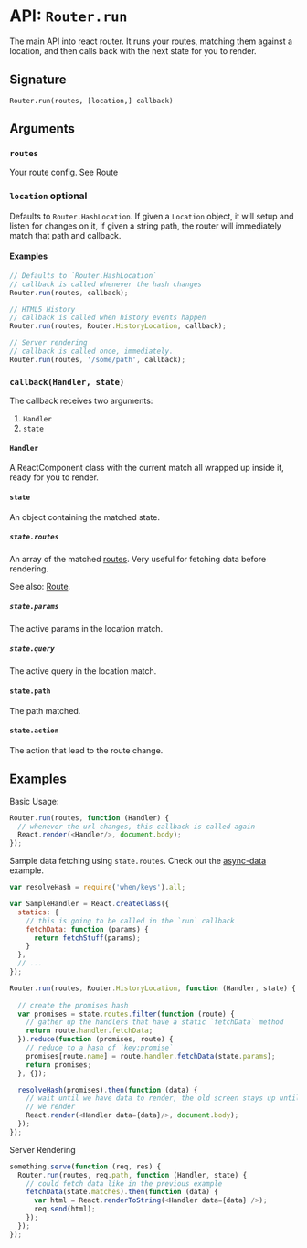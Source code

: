 API: `Router.run`
=================

The main API into react router. It runs your routes, matching them
against a location, and then calls back with the next state for you to
render.

Signature
---------

`Router.run(routes, [location,] callback)`

Arguments
---------

### `routes`

Your route config. See [Route][1]

### `location` optional

Defaults to `Router.HashLocation`. If given a `Location` object, it
will setup and listen for changes on it, if given a string path, the
router will immediately match that path and callback.

#### Examples

```js
// Defaults to `Router.HashLocation`
// callback is called whenever the hash changes
Router.run(routes, callback);

// HTML5 History
// callback is called when history events happen
Router.run(routes, Router.HistoryLocation, callback);

// Server rendering
// callback is called once, immediately.
Router.run(routes, '/some/path', callback);
```

### `callback(Handler, state)`

The callback receives two arguments:

1. `Handler`
2. `state`

#### `Handler`

A ReactComponent class with the current match all wrapped up inside it, ready
for you to render.

#### `state`

An object containing the matched state.

##### `state.routes`

An array of the matched [routes][1]. Very useful for fetching data before
rendering.

See also: [Route][1].

##### `state.params`

The active params in the location match.

##### `state.query`

The active query in the location match.

#### `state.path`

The path matched.

#### `state.action`

The action that lead to the route change.

Examples
--------

Basic Usage:

```js
Router.run(routes, function (Handler) {
  // whenever the url changes, this callback is called again
  React.render(<Handler/>, document.body);
});
```

Sample data fetching using `state.routes`. Check out the
[async-data][2] example.

```js
var resolveHash = require('when/keys').all;

var SampleHandler = React.createClass({
  statics: {
    // this is going to be called in the `run` callback
    fetchData: function (params) {
      return fetchStuff(params);
    }
  },
  // ...
});

Router.run(routes, Router.HistoryLocation, function (Handler, state) {
  
  // create the promises hash
  var promises = state.routes.filter(function (route) {
    // gather up the handlers that have a static `fetchData` method
    return route.handler.fetchData;
  }).reduce(function (promises, route) {
    // reduce to a hash of `key:promise`
    promises[route.name] = route.handler.fetchData(state.params);
    return promises;
  }, {});

  resolveHash(promises).then(function (data) {
    // wait until we have data to render, the old screen stays up until
    // we render
    React.render(<Handler data={data}/>, document.body);
  });
});
```

Server Rendering

```js
something.serve(function (req, res) {
  Router.run(routes, req.path, function (Handler, state) {
    // could fetch data like in the previous example
    fetchData(state.matches).then(function (data) {
      var html = React.renderToString(<Handler data={data} />);
      req.send(html);
    });
  });
});
```

  [1]:./components/Route.md
  [2]:https://github.com/rackt/react-router/tree/master/examples/async-data

